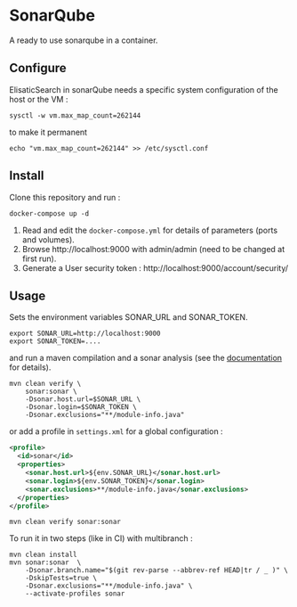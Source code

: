 # SonarQube

A ready to use sonarqube in a container.

## Configure 

ElisaticSearch in sonarQube needs a specific system configuration of the host or the VM :

```console
sysctl -w vm.max_map_count=262144
```

to make it permanent  

```console
echo "vm.max_map_count=262144" >> /etc/sysctl.conf
```

## Install
Clone this repository and run :

```console
docker-compose up -d
```


1. Read and edit the `docker-compose.yml` for details of parameters (ports and volumes).
2. Browse http://localhost:9000 with admin/admin (need to be changed at first run).
3. Generate a User security token : http://localhost:9000/account/security/ 

## Usage

Sets the environment variables SONAR_URL and SONAR_TOKEN.

```console
export SONAR_URL=http://localhost:9000
export SONAR_TOKEN=....
```

and run a maven compilation and a sonar analysis (see the [documentation](https://docs.sonarqube.org/latest/analysis/scan/sonarscanner-for-maven/) for details).

```console
mvn clean verify \
	sonar:sonar \
	-Dsonar.host.url=$SONAR_URL \
	-Dsonar.login=$SONAR_TOKEN \
	-Dsonar.exclusions="**/module-info.java"
```

or add a profile in `settings.xml` for a global configuration :

```xml
<profile>
  <id>sonar</id>
  <properties>
    <sonar.host.url>${env.SONAR_URL}</sonar.host.url>
    <sonar.login>${env.SONAR_TOKEN}</sonar.login>
    <sonar.exclusions>**/module-info.java</sonar.exclusions>
  </properties>
</profile>
```

```console
mvn clean verify sonar:sonar
```

To run it in two steps (like in CI) with multibranch :

```console
mvn clean install
mvn sonar:sonar  \
	-Dsonar.branch.name="$(git rev-parse --abbrev-ref HEAD|tr / _ )" \
	-DskipTests=true \
	-Dsonar.exclusions="**/module-info.java" \
	--activate-profiles sonar
```

